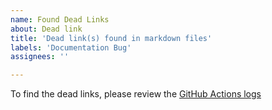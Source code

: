 ```yaml
---
name: Found Dead Links
about: Dead link
title: 'Dead link(s) found in markdown files'
labels: 'Documentation Bug'
assignees: ''

---
```


To find the dead links, please review the [GitHub Actions logs](https://github.com/Azure-Samples/modern-data-warehouse-dataops/actions/workflows/documentation.yml)
